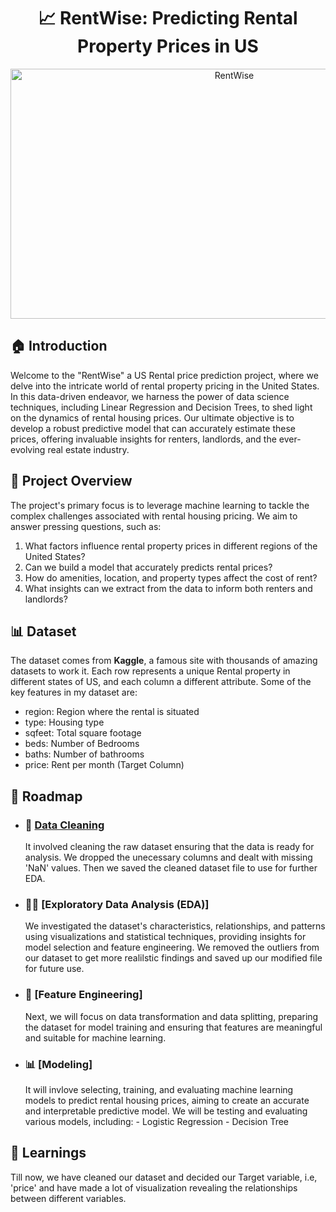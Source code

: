 <div align="center">

# 📈 RentWise: Predicting Rental Property Prices in US

<img align="center" src="https://github.com/kartik-kakar/US-Rental-Housing-Prediction/blob/db230e419eefd649fcedb277237c01697aa6615e/RentWise%20Logo.png" title="RentWise" width="700" height="400">

</div>


## 🏠 Introduction

Welcome to the "RentWise" a US Rental price prediction project, where we delve into the intricate world of rental property pricing in the United States. In this data-driven endeavor, we harness the power of data science techniques, including Linear Regression and Decision Trees, to shed light on the dynamics of rental housing prices. Our ultimate objective is to develop a robust predictive model that can accurately estimate these prices, offering invaluable insights for renters, landlords, and the ever-evolving real estate industry.


## 🎯 Project Overview

The project's primary focus is to leverage machine learning to tackle the complex challenges associated with rental housing pricing. We aim to answer pressing questions, such as:

1. What factors influence rental property prices in different regions of the United States?
2. Can we build a model that accurately predicts rental prices?
3. How do amenities, location, and property types affect the cost of rent?
4. What insights can we extract from the data to inform both renters and landlords?


## 📊 Dataset

The dataset comes from **Kaggle**, a famous site with thousands of amazing datasets to work it. Each row represents a unique Rental property in different states of US, and each column a different attribute. Some of the key features in my dataset are:
  - region: Region where the rental is situated
  - type: Housing type
  - sqfeet: Total square footage
  - beds: Number of Bedrooms
  - baths: Number of bathrooms
  - price: Rent per month (Target Column)


## 🚀 Roadmap

  - ### 🧹 [Data Cleaning](https://github.com/kartik-kakar/RentWise-Predicting-Rental-Property-Prices-In-US/blob/37ec38d5514f697f7f2a22d29b820da12f05bae9/1.%20Data_Cleaning.ipynb)
       It involved cleaning the raw dataset ensuring that the data is ready for analysis. We dropped the unecessary columns and dealt with missing 'NaN' values. Then we saved the cleaned dataset file to use for 
       further EDA.

  - ### 🕵️‍♂️ [Exploratory Data Analysis (EDA)]
       We investigated the dataset's characteristics, relationships, and patterns using visualizations and statistical techniques, providing insights for model selection and feature engineering. We removed the 
       outliers from our dataset to get more realilstic findings and saved up our modified file for future use. 

  - ### 🧠 [Feature Engineering]
       Next, we will focus on data transformation and data splitting, preparing the dataset for model training and ensuring that features are meaningful and suitable for machine learning.

  - ### 📊 [Modeling]
       It will invlove selecting, training, and evaluating machine learning models to predict rental housing prices, aiming to create an accurate and interpretable predictive model.
       We will be testing and evaluating various models, including:
          - Logistic Regression
          - Decision Tree

## 📝 Learnings

Till now, we have cleaned our dataset and decided our Target variable, i.e, 'price' and have made a lot of visualization revealing the relationships between different variables.














